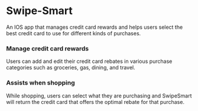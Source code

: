 
# **Swipe-Smart**
An IOS app that manages credit card rewards and helps users select the best credit card to use for different kinds of purchases.

### Manage credit card rewards
Users can add and edit their credit card rebates in various purchase categories such as groceries, gas, dining, and travel.

### Assists when shopping
While shopping, users can select what they are purchasing and SwipeSmart will return the credit card that offers the optimal rebate for that purchase.
